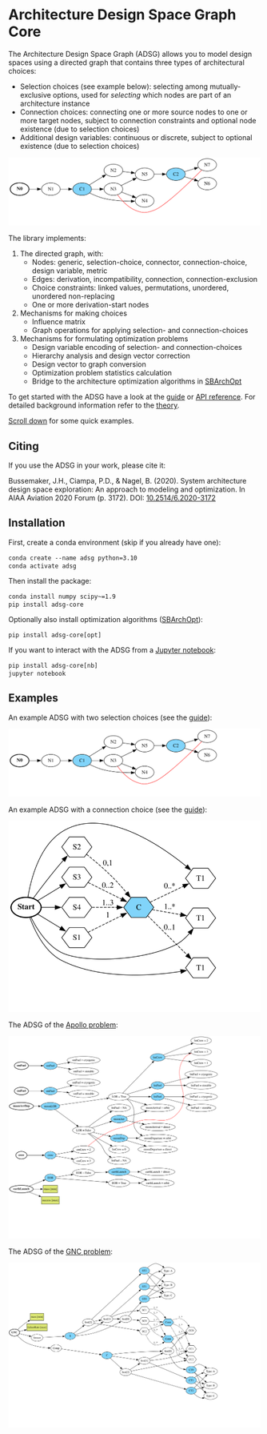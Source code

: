 # Architecture Design Space Graph Core

The Architecture Design Space Graph (ADSG) allows you to model design spaces using a directed graph that contains three
types of architectural choices:

- Selection choices (see example below): selecting among mutually-exclusive options, used for *selecting* which nodes
  are part of an architecture instance
- Connection choices: connecting one or more source nodes to one or more target nodes, subject to connection constraints
  and optional node existence (due to selection choices)
- Additional design variables: continuous or discrete, subject to optional existence (due to selection choices)

![ADSG with selection](figures/adsg_ex_sel.svg)

The library implements:

1. The directed graph, with:
    - Nodes: generic, selection-choice, connector, connection-choice, design variable, metric
    - Edges: derivation, incompatibility, connection, connection-exclusion
    - Choice constraints: linked values, permutations, unordered, unordered non-replacing
    - One or more derivation-start nodes
2. Mechanisms for making choices
    - Influence matrix
    - Graph operations for applying selection- and connection-choices
3. Mechanisms for formulating optimization problems
    - Design variable encoding of selection- and connection-choices
    - Hierarchy analysis and design vector correction
    - Design vector to graph conversion
    - Optimization problem statistics calculation
    - Bridge to the architecture optimization algorithms in [SBArchOpt](https://sbarchopt.readthedocs.io/)

To get started with the ADSG have a look at the [guide](guide.ipynb) or [API reference](api_adsg.md).
For detailed background information refer to the [theory](theory.md).

[Scroll down](#examples) for some quick examples.

## Citing

If you use the ADSG in your work, please cite it:

Bussemaker, J.H., Ciampa, P.D., & Nagel, B. (2020). System architecture design space exploration: An approach to
modeling and optimization. In AIAA Aviation 2020 Forum (p. 3172).
DOI: [10.2514/6.2020-3172](https://doi.org/10.2514/6.2020-3172)

## Installation

First, create a conda environment (skip if you already have one):
```
conda create --name adsg python=3.10
conda activate adsg
```

Then install the package:
```
conda install numpy scipy~=1.9
pip install adsg-core
```

Optionally also install optimization algorithms ([SBArchOpt](https://sbarchopt.readthedocs.io/)):
```
pip install adsg-core[opt]
```

If you want to interact with the ADSG from a [Jupyter notebook](https://jupyter.org/):
```
pip install adsg-core[nb]
jupyter notebook
```

## Examples

An example ADSG with two selection choices (see the [guide](guide.ipynb)):

![ADSG with selection](figures/adsg_ex_sel.svg)

An example ADSG with a connection choice (see the [guide](guide.ipynb)):

![ADSG with connection](figures/adsg_ex_conn.svg)

The ADSG of the [Apollo problem](example_apollo.ipynb):

![GNC ADSG](figures/adsg_ex_apollo.svg)

The ADSG of the [GNC problem](example_gnc.ipynb):

![GNC ADSG](figures/adsg_ex_gnc.svg)
